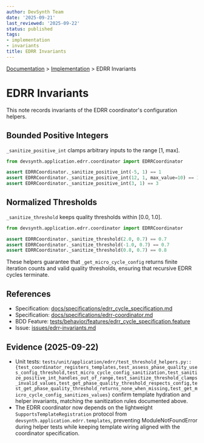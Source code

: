 ```yaml
---
author: DevSynth Team
date: '2025-09-21'
last_reviewed: '2025-09-22'
status: published
tags:
- implementation
- invariants
title: EDRR Invariants
---
```

<div class="breadcrumbs">
<a href="../index.md">Documentation</a> &gt; <a href="index.md">Implementation</a> &gt; EDRR Invariants
</div>

# EDRR Invariants

This note records invariants of the EDRR coordinator's configuration helpers.

## Bounded Positive Integers

`_sanitize_positive_int` clamps arbitrary inputs to the range [1, max].

```python
from devsynth.application.edrr.coordinator import EDRRCoordinator

assert EDRRCoordinator._sanitize_positive_int(-5, 1) == 1
assert EDRRCoordinator._sanitize_positive_int(12, 1, max_value=10) == 1
assert EDRRCoordinator._sanitize_positive_int(3, 1) == 3
```

## Normalized Thresholds

`_sanitize_threshold` keeps quality thresholds within [0.0, 1.0].

```python
from devsynth.application.edrr.coordinator import EDRRCoordinator

assert EDRRCoordinator._sanitize_threshold(2.0, 0.7) == 0.7
assert EDRRCoordinator._sanitize_threshold(-1.0, 0.7) == 0.7
assert EDRRCoordinator._sanitize_threshold(0.8, 0.7) == 0.8
```

These helpers guarantee that `_get_micro_cycle_config` returns finite iteration counts and valid quality thresholds, ensuring that recursive EDRR cycles terminate.

## References

- Specification: [docs/specifications/edrr_cycle_specification.md](../specifications/edrr_cycle_specification.md)
- Specification: [docs/specifications/edrr-coordinator.md](../specifications/edrr-coordinator.md)
- BDD Feature: [tests/behavior/features/edrr_cycle_specification.feature](../tests/behavior/features/edrr_cycle_specification.feature)
- Issue: [issues/edrr-invariants.md](../issues/edrr-invariants.md)

## Evidence (2025-09-22)

- Unit tests: `tests/unit/application/edrr/test_threshold_helpers.py::{test_coordinator_registers_templates,test_assess_phase_quality_uses_config_threshold,test_micro_cycle_config_sanitization,test_sanitize_positive_int_handles_out_of_range,test_sanitize_threshold_clamps_invalid_values,test_get_phase_quality_threshold_respects_config,test_get_phase_quality_threshold_returns_none_when_missing,test_get_micro_cycle_config_sanitizes_values}` confirm template hydration and helper invariants, matching the sanitization rules documented above.
- The EDRR coordinator now depends on the lightweight `SupportsTemplateRegistration` protocol from `devsynth.application.edrr.templates`, preventing ModuleNotFoundError during helper tests while keeping template wiring aligned with the coordinator specification.
